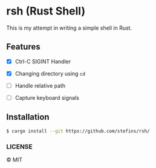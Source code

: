 # rsh (Rust Shell)

This is my attempt in writing a simple shell in Rust.

## Features

- [x] Ctrl-C SIGINT Handler
- [x] Changing directory using `cd`
- [ ] Handle relative path 
- [ ] Capture keyboard signals


## Installation
```bash
$ cargo install --git https://github.com/stefins/rsh/
```



### LICENSE

© MIT
